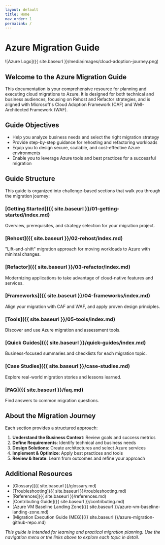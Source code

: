 ```yaml
---
layout: default
title: Home
nav_order: 1
permalink: /
---
```


# Azure Migration Guide

![Azure Logo]({{ site.baseurl }}/media/images/cloud-adoption-journey.png)

## Welcome to the Azure Migration Guide

This documentation is your comprehensive resource for planning and executing cloud migrations to Azure. It is designed for both technical and business audiences, focusing on Rehost and Refactor strategies, and is aligned with Microsoft's Cloud Adoption Framework (CAF) and Well-Architected Framework (WAF).

## Guide Objectives

- Help you analyze business needs and select the right migration strategy
- Provide step-by-step guidance for rehosting and refactoring workloads
- Equip you to design secure, scalable, and cost-effective Azure environments
- Enable you to leverage Azure tools and best practices for a successful migration

## Guide Structure

This guide is organized into challenge-based sections that walk you through the migration journey:

### [Getting Started]({{ site.baseurl }}/01-getting-started/index.md)
Overview, prerequisites, and strategy selection for your migration project.

### [Rehost]({{ site.baseurl }}/02-rehost/index.md)
"Lift-and-shift" migration approach for moving workloads to Azure with minimal changes.

### [Refactor]({{ site.baseurl }}/03-refactor/index.md)
Modernizing applications to take advantage of cloud-native features and services.

### [Frameworks]({{ site.baseurl }}/04-frameworks/index.md)
Align your migration with CAF and WAF, and apply proven design principles.

### [Tools]({{ site.baseurl }}/05-tools/index.md)
Discover and use Azure migration and assessment tools.

### [Quick Guides]({{ site.baseurl }}/quick-guides/index.md)
Business-focused summaries and checklists for each migration topic.

### [Case Studies]({{ site.baseurl }}/case-studies.md)
Explore real-world migration stories and lessons learned.

### [FAQ]({{ site.baseurl }}/faq.md)
Find answers to common migration questions.

## About the Migration Journey

Each section provides a structured approach:

1. **Understand the Business Context**: Review goals and success metrics
2. **Define Requirements**: Identify technical and business needs
3. **Design Solutions**: Create architectures and select Azure services
4. **Implement & Optimize**: Apply best practices and tools
5. **Review & Iterate**: Learn from outcomes and refine your approach

## Additional Resources

- [Glossary]({{ site.baseurl }}/glossary.md)
- [Troubleshooting]({{ site.baseurl }}/troubleshooting.md)
- [References]({{ site.baseurl }}/references.md)
- [Contributing Guide]({{ site.baseurl }}/contributing.md)
- [Azure VM Baseline Landing Zone]({{ site.baseurl }}/azure-vm-baseline-landing-zone.md)
- [Migration Execution Guide (MEG)]({{ site.baseurl }}/azure-migration-github-repo.md)

*This guide is intended for learning and practical migration planning. Use the navigation menu or the links above to explore each topic in detail.*
